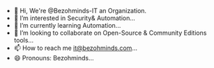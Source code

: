 - 👋 Hi, We're @Bezohminds-IT an Organization.
- 👀 I’m interested in Security& Automation...
- 🌱 I’m currently learning Automation...
- 💞️ I’m looking to collaborate on Open-Source & Community Editions tools...
- 📫 How to reach me it@bezohminds.com...
- 😄 Pronouns: Bezohminds...

<!---
Bezohminds-IT/Bezohminds-IT is a ✨ special ✨ repository because its `README.md` (this file) appears on your GitHub profile.
You can click the Preview link to take a look at your changes.
--->
